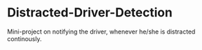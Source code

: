 # Distracted-Driver-Detection
Mini-project on notifying the driver, whenever he/she is distracted continously.
